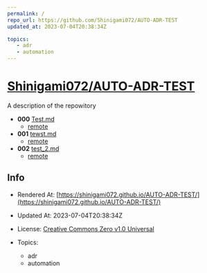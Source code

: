 ```yaml
---
permalink: /
repo_url: https://github.com/Shinigami072/AUTO-ADR-TEST
updated_at: 2023-07-04T20:38:34Z

topics:
   - adr
   - automation
---
```

<!-- README.md is auto-generated from README.md.template -->

# [Shinigami072/AUTO-ADR-TEST](https://github.com/Shinigami072/AUTO-ADR-TEST)

A description of the repowitory
- **000** [Test.md](adr/000-Test.md)
    - [remote](https://github.com/Shinigami072/AUTO-ADR-TEST/blob/master/adr/000-Test.md)
- **001** [tewst.md](adr/001-tewst.md)
    - [remote](https://github.com/Shinigami072/AUTO-ADR-TEST/blob/master/adr/001-tewst.md)
- **002** [test_2.md](adr/002-test_2.md)
    - [remote](https://github.com/Shinigami072/AUTO-ADR-TEST/blob/master/adr/002-test_2.md)

## Info
- Rendered At: [https://shinigami072.github.io/AUTO-ADR-TEST/](https://shinigami072.github.io/AUTO-ADR-TEST/)
- Updated At: 2023-07-04T20:38:34Z
- License: [Creative Commons Zero v1.0 Universal]()

- Topics:
   - adr
   - automation

